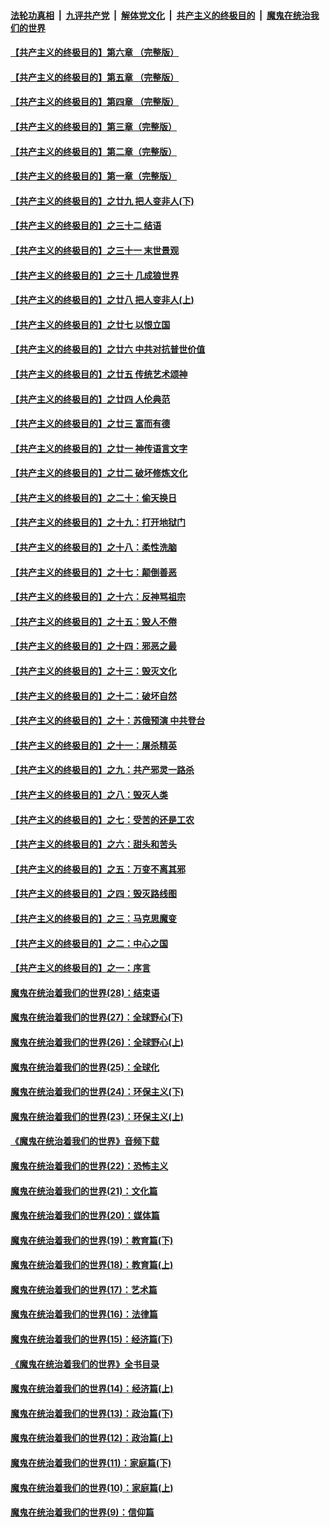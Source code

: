 ####  [法轮功真相](../../../../basic/blob/master/README.md?t=01110401) &nbsp;|&nbsp; [九评共产党](../../../../9ping.md/blob/master/README.md?t=01110401) &nbsp;|&nbsp; [解体党文化](../../../../jtdwh.md/blob/master/README.md?t=01110401)  &nbsp;|&nbsp; [共产主义的终极目的](../../../../gczydzjmd.md/blob/master/README.md?t=01110401) &nbsp;|&nbsp; [魔鬼在统治我们的世界](../../../../mgztzwmdsj.md/blob/master/README.md?t=01110401) 

#### [【共产主义的终极目的】第六章 （完整版）](../pages/nsc422/n11428913.md?t=01110401) 

#### [【共产主义的终极目的】第五章 （完整版）](../pages/nsc422/n11428912.md?t=01110401) 

#### [【共产主义的终极目的】第四章 （完整版）](../pages/nsc422/n11428907.md?t=01110401) 

#### [【共产主义的终极目的】第三章（完整版）](../pages/nsc422/n11428848.md?t=01110401) 

#### [【共产主义的终极目的】第二章（完整版）](../pages/nsc422/n11428831.md?t=01110401) 

#### [【共产主义的终极目的】第一章（完整版）](../pages/nsc422/n11417651.md?t=01110401) 

#### [【共产主义的终极目的】之廿九 把人变非人(下)](../pages/nsc422/n11344140.md?t=01110401) 

#### [【共产主义的终极目的】之三十二 结语](../pages/nsc422/n11360535.md?t=01110401) 

#### [【共产主义的终极目的】之三十一 末世景观](../pages/nsc422/n11351129.md?t=01110401) 

#### [【共产主义的终极目的】之三十 几成狼世界](../pages/nsc422/n11348280.md?t=01110401) 

#### [【共产主义的终极目的】之廿八 把人变非人(上)](../pages/nsc422/n11340492.md?t=01110401) 

#### [【共产主义的终极目的】之廿七 以恨立国](../pages/nsc422/n11336944.md?t=01110401) 

#### [【共产主义的终极目的】之廿六 中共对抗普世价值](../pages/nsc422/n11324785.md?t=01110401) 

#### [【共产主义的终极目的】之廿五 传统艺术颂神](../pages/nsc422/n11296396.md?t=01110401) 

#### [【共产主义的终极目的】之廿四 人伦典范](../pages/nsc422/n11296397.md?t=01110401) 

#### [【共产主义的终极目的】之廿三 富而有德](../pages/nsc422/n11283598.md?t=01110401) 

#### [【共产主义的终极目的】之廿一 神传语言文字](../pages/nsc422/n11263265.md?t=01110401) 

#### [【共产主义的终极目的】之廿二 破坏修炼文化](../pages/nsc422/n11245728.md?t=01110401) 

#### [【共产主义的终极目的】之二十：偷天换日](../pages/nsc422/n11238846.md?t=01110401) 

#### [【共产主义的终极目的】之十九：打开地狱门](../pages/nsc422/n11206376.md?t=01110401) 

#### [【共产主义的终极目的】之十八：柔性洗脑](../pages/nsc422/n11199994.md?t=01110401) 

#### [【共产主义的终极目的】之十七：颠倒善恶](../pages/nsc422/n11179782.md?t=01110401) 

#### [【共产主义的终极目的】之十六：反神骂祖宗](../pages/nsc422/n11166798.md?t=01110401) 

#### [【共产主义的终极目的】之十五：毁人不倦](../pages/nsc422/n11166792.md?t=01110401) 

#### [【共产主义的终极目的】之十四：邪恶之最](../pages/nsc422/n11150249.md?t=01110401) 

#### [【共产主义的终极目的】之十三：毁灭文化](../pages/nsc422/n11135227.md?t=01110401) 

#### [【共产主义的终极目的】之十二：破坏自然](../pages/nsc422/n11135214.md?t=01110401) 

#### [【共产主义的终极目的】之十：苏俄预演 中共登台](../pages/nsc422/n11118424.md?t=01110401) 

#### [【共产主义的终极目的】之十一：屠杀精英](../pages/nsc422/n11118442.md?t=01110401) 

#### [【共产主义的终极目的】之九：共产邪灵一路杀](../pages/nsc422/n11114139.md?t=01110401) 

#### [【共产主义的终极目的】之八：毁灭人类](../pages/nsc422/n11108503.md?t=01110401) 

#### [【共产主义的终极目的】之七：受苦的还是工农](../pages/nsc422/n11101809.md?t=01110401) 

#### [【共产主义的终极目的】之六：甜头和苦头](../pages/nsc422/n11096971.md?t=01110401) 

#### [【共产主义的终极目的】之五：万变不离其邪](../pages/nsc422/n11091285.md?t=01110401) 

#### [【共产主义的终极目的】之四：毁灭路线图](../pages/nsc422/n11086284.md?t=01110401) 

#### [【共产主义的终极目的】之三：马克思魔变](../pages/nsc422/n11061941.md?t=01110401) 

#### [【共产主义的终极目的】之二：中心之国](../pages/nsc422/n11047728.md?t=01110401) 

#### [【共产主义的终极目的】之一：序言](../pages/nsc422/n11086077.md?t=01110401) 

#### [魔鬼在统治着我们的世界(28)：结束语](../pages/nsc422/n10936246.md?t=01110401) 

#### [魔鬼在统治着我们的世界(27)：全球野心(下)](../pages/nsc422/n10928319.md?t=01110401) 

#### [魔鬼在统治着我们的世界(26)：全球野心(上)](../pages/nsc422/n10900318.md?t=01110401) 

#### [魔鬼在统治着我们的世界(25)：全球化](../pages/nsc422/n10788205.md?t=01110401) 

#### [魔鬼在统治着我们的世界(24)：环保主义(下)](../pages/nsc422/n10695307.md?t=01110401) 

#### [魔鬼在统治着我们的世界(23)：环保主义(上)](../pages/nsc422/n10688613.md?t=01110401) 

#### [《魔鬼在统治着我们的世界》音频下载](../pages/nsc422/n10635553.md?t=01110401) 

#### [魔鬼在统治着我们的世界(22)：恐怖主义](../pages/nsc422/n10614727.md?t=01110401) 

#### [魔鬼在统治着我们的世界(21)：文化篇](../pages/nsc422/n10597706.md?t=01110401) 

#### [魔鬼在统治着我们的世界(20)：媒体篇](../pages/nsc422/n10586579.md?t=01110401) 

#### [魔鬼在统治着我们的世界(19)：教育篇(下)](../pages/nsc422/n10564808.md?t=01110401) 

#### [魔鬼在统治着我们的世界(18)：教育篇(上)](../pages/nsc422/n10526970.md?t=01110401) 

#### [魔鬼在统治着我们的世界(17)：艺术篇](../pages/nsc422/n10499093.md?t=01110401) 

#### [魔鬼在统治着我们的世界(16)：法律篇](../pages/nsc422/n10485969.md?t=01110401) 

#### [魔鬼在统治着我们的世界(15)：经济篇(下)](../pages/nsc422/n10469975.md?t=01110401) 

#### [《魔鬼在统治着我们的世界》全书目录](../pages/nsc422/n10464261.md?t=01110401) 

#### [魔鬼在统治着我们的世界(14)：经济篇(上)](../pages/nsc422/n10457370.md?t=01110401) 

#### [魔鬼在统治着我们的世界(13)：政治篇(下)](../pages/nsc422/n10448270.md?t=01110401) 

#### [魔鬼在统治着我们的世界(12)：政治篇(上)](../pages/nsc422/n10444576.md?t=01110401) 

#### [魔鬼在统治着我们的世界(11)：家庭篇(下)](../pages/nsc422/n10440961.md?t=01110401) 

#### [魔鬼在统治着我们的世界(10)：家庭篇(上)](../pages/nsc422/n10435448.md?t=01110401) 

#### [魔鬼在统治着我们的世界(9)：信仰篇](../pages/nsc422/n10432159.md?t=01110401) 

